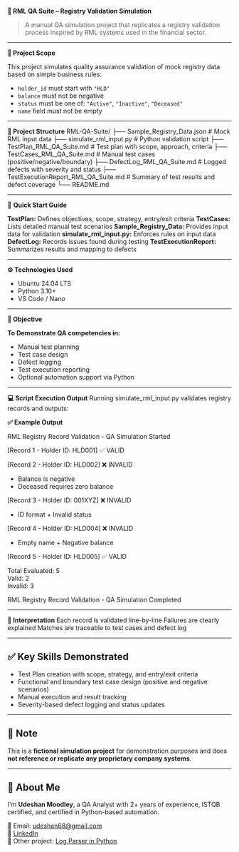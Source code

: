 **🧪 RML QA Suite – Registry Validation Simulation**

> A manual QA simulation project that replicates a registry validation process inspired by RML systems used in the financial sector.

---

**🧾 Project Scope**

This project simulates quality assurance validation of mock registry data based on simple business rules:

- `holder_id` must start with `"HLD"`
- `balance` must not be negative
- `status` must be one of: `"Active"`, `"Inactive"`, `"Deceased"`
- `name` field must not be empty

---

**📁 Project Structure**
RML-QA-Suite/
├── Sample_Registry_Data.json            # Mock RML input data
├── simulate_rml_input.py                # Python validation script
├── TestPlan_RML_QA_Suite.md             # Test plan with scope, approach, criteria
├── TestCases_RML_QA_Suite.md            # Manual test cases (positive/negative/boundary)
├── DefectLog_RML_QA_Suite.md            # Logged defects with severity and status
├── TestExecutionReport_RML_QA_Suite.md  # Summary of test results and defect coverage
└── README.md

---

📂 **Quick Start Guide**

**TestPlan:** Defines objectives, scope, strategy, entry/exit criteria
**TestCases:** Lists detailed manual test scenarios
**Sample_Registry_Data:** Provides input data for validation
**simulate_rml_input.py:** Enforces rules on input data
**DefectLog:** Records issues found during testing
**TestExecutionReport:** Summarizes results and mapping to defects

---

**⚙️ Technologies Used**

- Ubuntu 24.04 LTS
- Python 3.10+
- VS Code / Nano  

---

**🎯 Objective**

**To Demonstrate QA competencies in:**
- Manual test planning
- Test case design
- Defect logging
- Test execution reporting
- Optional automation support via Python

---

**💻 Script Execution Output**
Running simulate_rml_input.py validates registry records and outputs:

**✅ Example Output**

RML Registry Record Validation - QA Simulation Started

[Record 1 - Holder ID: HLD001] ✅ VALID  

[Record 2 - Holder ID: HLD002] ❌ INVALID  
 - Balance is negative  
 - Deceased requires zero balance
   
[Record 3 - Holder ID: 001XYZ] ❌ INVALID  
 - ID format + Invalid status
   
[Record 4 - Holder ID: HLD004] ❌ INVALID  
 - Empty name + Negative balance
   
[Record 5 - Holder ID: HLD005] ✅ VALID  

Total Evaluated: 5  
Valid: 2  
Invalid: 3  

RML Registry Record Validation - QA Simulation Completed

---

**📌 Interpretation**
Each record is validated line-by-line
Failures are clearly explained
Matches are traceable to test cases and defect log

---

## ✅ Key Skills Demonstrated

- Test Plan creation with scope, strategy, and entry/exit criteria
- Functional and boundary test case design (positive and negative scenarios)
- Manual execution and result tracking
- Severity-based defect logging and status updates

---

## 📌 Note

This is a **fictional simulation project** for demonstration purposes and does **not reference or replicate any proprietary company systems**.

---

## 👤 About Me

I'm **Udeshan Moodley**, a QA Analyst with 2+ years of experience, ISTQB certified, and certified in Python-based automation.

📧 Email: udeshan68@gmail.com  
🔗 [LinkedIn](https://www.linkedin.com/in/udeshan-moodley/)  
📂 Other project: [Log Parser in Python](https://github.com/Udi1988/log-parser-project)

